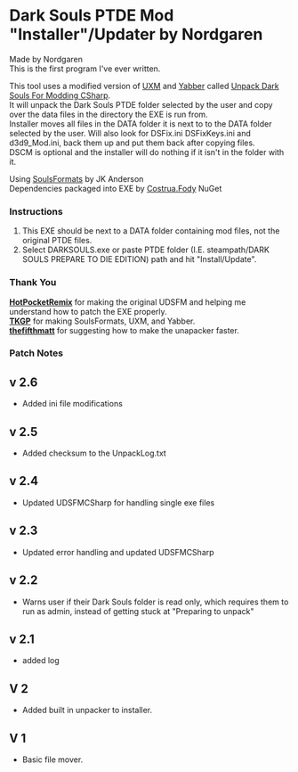 # Dark Souls PTDE Mod "Installer"/Updater by Nordgaren
Made by Nordgaren  
This is the first program I've ever written.  

This tool uses a modified version of [UXM](https://github.com/JKAnderson/UXM) and [Yabber](https://github.com/JKAnderson/Yabber) called [Unpack Dark Souls For Modding CSharp](https://github.com/Nordgaren/Unpack-Dark-Souls-For-Modding-CSharp).  
It will unpack the Dark Souls PTDE folder selected by the user and copy over the data files in the directory the EXE is run from.  
Installer moves all files in the DATA folder it is next to to the DATA folder selected by the user. Will also look for DSFix.ini DSFixKeys.ini and d3d9_Mod.ini, back them up and put them back after copying files.  
DSCM is optional and the installer will do nothing if it isn't in the folder with it.  

Using [SoulsFormats](https://github.com/JKAnderson/SoulsFormats) by JK Anderson  
Dependencies packaged into EXE by [Costrua.Fody](https://www.nuget.org/packages/Costura.Fody/) NuGet

### Instructions
1) This EXE should be next to a DATA folder containing mod files, not the original PTDE files.
2) Select DARKSOULS.exe or paste PTDE folder (I.E. steampath/DARK SOULS PREPARE TO DIE EDITION) path and hit "Install/Update".

### Thank You

**[HotPocketRemix](https://github.com/HotPocketRemix)** for making the original UDSFM and helping me understand how to patch the EXE properly.  
**[TKGP](https://github.com/JKAnderson)** for making SoulsFormats, UXM, and Yabber.  
**[thefifthmatt](https://github.com/thefifthmatt)** for suggesting how to make the unapacker faster.  

### Patch Notes 
## v 2.6
* Added ini file modifications  
## v 2.5
* Added checksum to the UnpackLog.txt
## v 2.4
* Updated UDSFMCSharp for handling single exe files
## v 2.3
* Updated error handling and updated UDSFMCSharp
## v 2.2
* Warns user if their Dark Souls folder is read only, which requires them to run as admin, instead of getting stuck at "Preparing to unpack"
## v 2.1
* added log
## V 2
* Added built in unpacker to installer.
## V 1
* Basic file mover.


